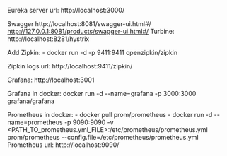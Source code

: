 Eureka server url: http://localhost:3000/

Swagger http://localhost:8081/swagger-ui.html#/
        http://127.0.0.1:8081/products/swagger-ui.html#/
Turbine: http://localhost:8281/hystrix

Add Zipkin: 
    - docker run -d -p 9411:9411 openzipkin/zipkin

Zipkin logs url: http://localhost:9411/zipkin/

Grafana: http://localhost:3001

Grafana in docker: docker run -d --name=grafana -p 3000:3000 grafana/grafana 

Prometheus in docker: 
    - docker pull prom/prometheus
    - docker run -d --name=prometheus -p 9090:9090 -v <PATH_TO_prometheus.yml_FILE>:/etc/prometheus/prometheus.yml prom/prometheus --config.file=/etc/prometheus/prometheus.yml
Prometheus url: http://localhost:9090/